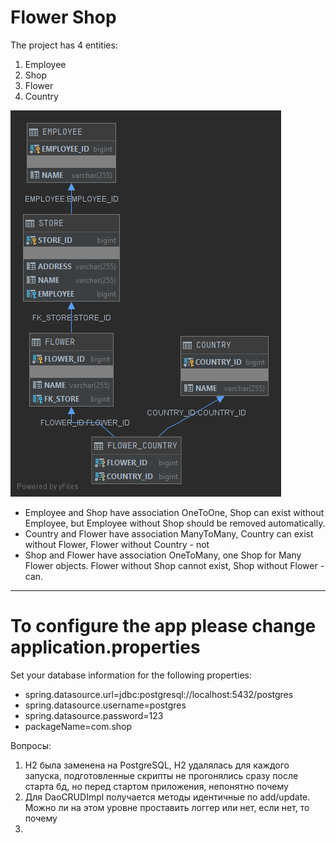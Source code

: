 # Flower Shop

The project has 4 entities:
1. Employee
2. Shop
3. Flower
4. Country

![alt text](INFORMATION_SCHEMA.png "Tables schema")

* Employee and Shop have association OneToOne, Shop can exist without Employee, but Employee without Shop should be removed automatically.
* Country and Flower have association ManyToMany, Country can exist without Flower, Flower without Country - not
* Shop and Flower have association OneToMany, one Shop for Many Flower objects. Flower without Shop cannot exist, Shop without Flower - can.

---

# To configure the app please change application.properties #
Set your database information for the following properties:
* spring.datasource.url=jdbc:postgresql://localhost:5432/postgres
* spring.datasource.username=postgres
* spring.datasource.password=123
* packageName=com.shop


Вопросы: 
1. H2 была заменена на PostgreSQL, H2 удалялась для каждого запуска, подготовленные скрипты не прогонялись сразу после старта бд, но перед стартом приложения, непонятно почему
2. Для DaoCRUDImpl получается методы идентичные по add/update. Можно ли на этом уровне проставить логгер или нет, если нет, то почему
3. 